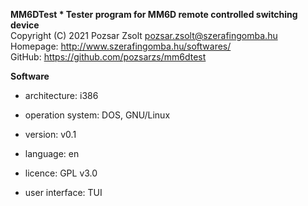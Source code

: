 **MM6DTest * Tester program for MM6D remote controlled switching device**  
Copyright (C) 2021 Pozsar Zsolt <pozsar.zsolt@szerafingomba.hu>  
Homepage: <http://www.szerafingomba.hu/softwares/>  
GitHub: <https://github.com/pozsarzs/mm6dtest>

**Software**

 - architecture:       i386
 - operation system:   DOS, GNU/Linux

 - version:            v0.1
 - language:           en
 - licence:            GPL v3.0
 - user interface:     TUI
